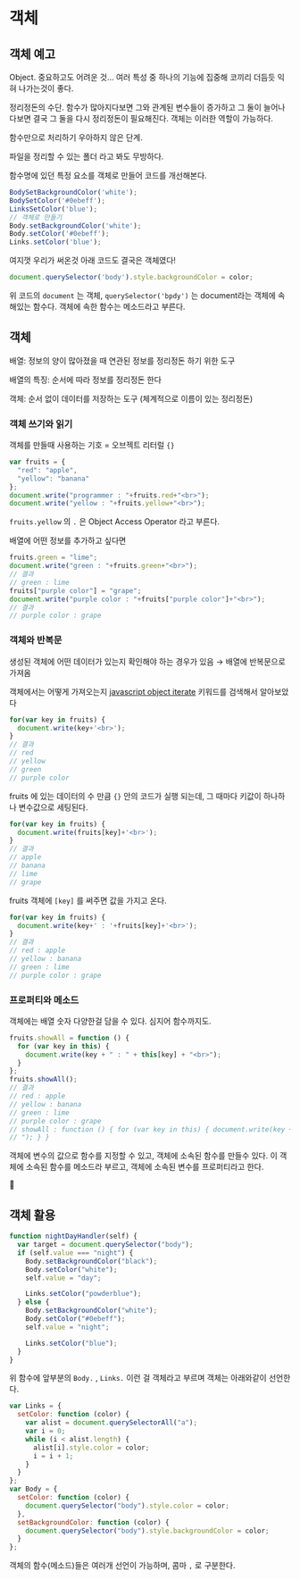 # 객체

## 객체 예고

Object. 중요하고도 어려운 것... 여러 특성 중 하나의 기능에 집중해 코끼리 더듬듯 익혀 나가는것이 좋다.

정리정돈의 수단. 함수가 많아지다보면 그와 관계된 변수들이 증가하고 그 둘이 늘어나다보면 결국 그 둘을 다시 정리정돈이 필요해진다. 객체는 이러한 역할이 가능하다.

함수만으로 처리하기 우아하지 않은 단계.

파일을 정리할 수 있는 폴더 라고 봐도 무방하다.

함수명에 있던 특정 요소를 객체로 만들어 코드를 개선해본다.

```jsx
BodySetBackgroundColor('white');
BodySetColor('#0ebeff');
LinksSetColor('blue');
// 객체로 만들기
Body.setBackgroundColor('white');
Body.setColor('#0ebeff');
Links.setColor('blue');
```

여지껏 우리가 써온것 아래 코드도 결국은 객체였다!

```jsx
document.querySelector('body').style.backgroundColor = color;
```

위 코드의 `document` 는 객체, `querySelector('bpdy')` 는 document라는 객체에 속해있는 함수다. 객체에 속한 함수는 메소드라고 부른다.

## 객체

배열: 정보의 양이 많아졌을 때 연관된 정보를 정리정돈 하기 위한 도구

배열의 특징: 순서에 따라 정보를 정리정돈 한다

객체: 순서 없이 데이터를 저장하는 도구 (체계적으로 이름이 있는 정리정돈)

### 객체 쓰기와 읽기

객체를 만들때 사용하는 기호 = 오브젝트 리터럴 `{}`

```jsx
var fruits = {
  "red": "apple",
  "yellow": "banana"
};
document.write("programmer : "+fruits.red+"<br>");
document.write("yellow : "+fruits.yellow+"<br>");
```

`fruits.yellow` 의 `.` 은 Object Access Operator 라고 부른다.

배열에 어떤 정보를 추가하고 싶다면

```jsx
fruits.green = "lime";
document.write("green : "+fruits.green+"<br>");
// 결과
// green : lime
fruits["purple color"] = "grape";
document.write("purple color : "+fruits["purple color"]+"<br>");
// 결과
// purple color : grape
```

### 객체와 반복문

생성된 객체에 어떤 데이터가 있는지 확인해야 하는 경우가 있음 → 배열에 반복문으로 가져옴

객체에서는 어떻게 가져오는지 [javascript object iterate](https://developer.mozilla.org/ko/docs/Web/JavaScript/Reference/Statements/for...in) 키워드를 검색해서 알아보았다

```jsx
for(var key in fruits) {
  document.write(key+'<br>');
}
// 결과
// red
// yellow
// green
// purple color
```

fruits 에 있는 데이터의 수 만큼 `{}` 안의 코드가 실행 되는데, 그 때마다 키값이 하나하나 변수값으로 세팅된다.

```jsx
for(var key in fruits) {
  document.write(fruits[key]+'<br>');
}
// 결과
// apple
// banana
// lime
// grape
```

fruits 객체에 `[key]` 를 써주면 값을 가지고 온다.

```jsx
for(var key in fruits) {
  document.write(key+' : '+fruits[key]+'<br>');
}
// 결과
// red : apple
// yellow : banana
// green : lime
// purple color : grape
```

### 프로퍼티와 메소드

객체에는 배열 숫자 다양한걸 담을 수 있다. 심지어 함수까지도.

```jsx
fruits.showAll = function () {
  for (var key in this) {
    document.write(key + " : " + this[key] + "<br>");
  }
};
fruits.showAll();
// 결과
// red : apple
// yellow : banana
// green : lime
// purple color : grape
// showAll : function () { for (var key in this) { document.write(key + " : " + this[key] + "
// "); } }
```

객체에 변수의 값으로 함수를 지정할 수 있고, 객체에 소속된 함수를 만들수 있다. 이 객체에 소속된 함수를 메소드라 부르고, 객체에 소속된 변수를 프로퍼티라고 한다.

🤯

## 객체 활용

```jsx
function nightDayHandler(self) {
  var target = document.querySelector("body");
  if (self.value === "night") {
    Body.setBackgroundColor("black");
    Body.setColor("white");
    self.value = "day";

    Links.setColor("powderblue");
  } else {
    Body.setBackgroundColor("white");
    Body.setColor("#0ebeff");
    self.value = "night";

    Links.setColor("blue");
  }
}
```

위 함수에 앞부분의 `Body.` , `Links.` 이런 걸 객체라고 부르며 객체는 아래와같이 선언한다.

```jsx
var Links = {
  setColor: function (color) {
    var alist = document.querySelectorAll("a");
    var i = 0;
    while (i < alist.length) {
      alist[i].style.color = color;
      i = i + 1;
    }
  }
};
var Body = {
  setColor: function (color) {
    document.querySelector("body").style.color = color;
  },
  setBackgroundColor: function (color) {
    document.querySelector("body").style.backgroundColor = color;
  }
};
```

객체의 함수(메소드)들은 여러개 선언이 가능하며, 콤마 `,` 로 구분한다.

